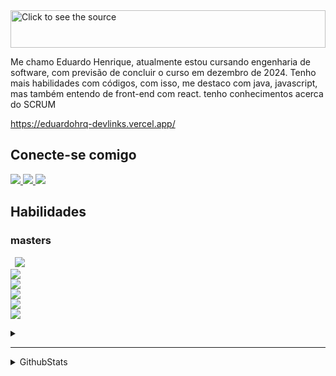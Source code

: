 <div>
  <img src="name.svg" width="100%" height="60" alt="Click to see the source">
</div>

Me chamo Eduardo Henrique, atualmente estou cursando engenharia de software, com previsão de concluir o curso em dezembro de 2024. Tenho mais habilidades com códigos, com isso, me destaco com java, javascript, mas também entendo de front-end com react. tenho conhecimentos acerca do SCRUM

https://eduardohrq-devlinks.vercel.app/

## Conecte-se comigo

<a href="https://linkedin.com/in/eduardohrq" target="_blank">
  <img src="https://img.shields.io/badge/EduardoHrq-blue?logo=linkedin&style=for-the-badge" />
</a>
<a href="https://instagram.com/eduardohrq_" target="_blank">
  <img src="https://img.shields.io/badge/EduardoHrq__-pink?logo=instagram&style=for-the-badge" />
</a>
<a href="mailto:eduardohrq.silva06@gmail.com" target="_blank">
  <img src="https://img.shields.io/badge/eduardohrq.silva06@gmail.com-gray?logo=gmail&style=for-the-badge" />
</a>

## Habilidades

### masters

<code> <img src="https://skillicons.dev/icons?i=java" /> <img src="https://skillicons.dev/icons?i=spring" /> <img src="https://skillicons.dev/icons?i=js" /> <img src="https://skillicons.dev/icons?i=ts" /> <img src="https://skillicons.dev/icons?i=react" /> <img src="https://skillicons.dev/icons?i=mysql" /></code>

<details>
<summary></summary>

### other

> [!NOTE]
> Conheço ou já tive experiencia com

  <code><img src="https://skillicons.dev/icons?i=apple" /></code>
  <code><img src="https://skillicons.dev/icons?i=kotlin" /></code>
  <code><img src="https://skillicons.dev/icons?i=tailwind"/></code>
  <code><img src="https://skillicons.dev/icons?i=html" /></code>
  <code><img src="https://skillicons.dev/icons?i=css" /></code>
  <code><img src="https://skillicons.dev/icons?i=git" /></code>
  <code><img src="https://skillicons.dev/icons?i=github" /></code>
  <code><img src="https://skillicons.dev/icons?i=nodejs" /></code>
  <code><img src="https://skillicons.dev/icons?i=maven" /></code>
  <code><img src="https://skillicons.dev/icons?i=mongo" /></code>
  <code><img src="https://skillicons.dev/icons?i=npm" /></code>
  <code><img src="https://skillicons.dev/icons?i=redis" /></code>
  <code><img src="https://skillicons.dev/icons?i=vite" /></code>
  <code><img src="https://skillicons.dev/icons?i=prisma" /></code>
  <code><img src="https://skillicons.dev/icons?i=idea" /></code>
  <code><img src="https://skillicons.dev/icons?i=postman" /></code>
  <code><img src="https://skillicons.dev/icons?i=styledcomponents" /></code>
  <code><img src="https://skillicons.dev/icons?i=linux" /></code>
  <code><img src="https://img.icons8.com/?size=50&id=oBQdUqMEZHS9&format=png" /></code>

</details>

---

<details>
<summary>GithubStats</summary>

### GitHub Stats

![GitHub stats](https://github-readme-stats.vercel.app/api?username=EduardoHrq&show_icons=true&bg_color=1e293b&text_color=FFF&title_color=38bdf8&icon_color=38bdf8)

</details>
